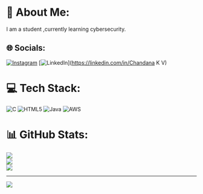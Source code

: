 # 💫 About Me:
I am a student ,currently learning cybersecurity.


## 🌐 Socials:
[![Instagram](https://img.shields.io/badge/Instagram-%23E4405F.svg?logo=Instagram&logoColor=white)](https://instagram.com/Chandanakonan) [![LinkedIn](https://img.shields.io/badge/LinkedIn-%230077B5.svg?logo=linkedin&logoColor=white)](https://linkedin.com/in/Chandana K V) 

# 💻 Tech Stack:
![C](https://img.shields.io/badge/c-%2300599C.svg?style=flat&logo=c&logoColor=white) ![HTML5](https://img.shields.io/badge/html5-%23E34F26.svg?style=flat&logo=html5&logoColor=white) ![Java](https://img.shields.io/badge/java-%23ED8B00.svg?style=flat&logo=openjdk&logoColor=white) ![AWS](https://img.shields.io/badge/AWS-%23FF9900.svg?style=flat&logo=amazon-aws&logoColor=white)
# 📊 GitHub Stats:
![](https://github-readme-stats.vercel.app/api?username=ChandanaKonan&theme=highcontrast&hide_border=false&include_all_commits=true&count_private=true)<br/>
![](https://github-readme-streak-stats.herokuapp.com/?user=ChandanaKonan&theme=highcontrast&hide_border=false)<br/>
![](https://github-readme-stats.vercel.app/api/top-langs/?username=ChandanaKonan&theme=highcontrast&hide_border=false&include_all_commits=true&count_private=true&layout=compact)

---
[![](https://visitcount.itsvg.in/api?id=ChandanaKonan&icon=0&color=4)](https://visitcount.itsvg.in)

<!-- Proudly created with GPRM ( https://gprm.itsvg.in ) -->

